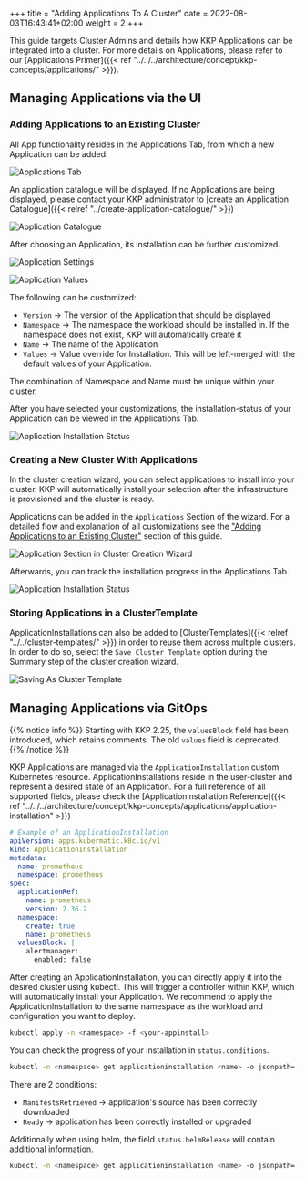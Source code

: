 +++
title = "Adding Applications To A Cluster"
date =  2022-08-03T16:43:41+02:00
weight = 2
+++

This guide targets Cluster Admins and details how KKP Applications can be integrated into a cluster.
For more details on Applications, please refer to our [Applications Primer]({{< ref "../../../architecture/concept/kkp-concepts/applications/" >}}).

## Managing Applications via the UI

### Adding Applications to an Existing Cluster

All App functionality resides in the Applications Tab, from which a new Application can be added.

![Applications Tab](/img/kubermatic/v2.25/applications/application_section.png "Applications Tab")

An application catalogue will be displayed. If no Applications are being displayed, please contact your KKP administrator to [create an Application Catalogue]({{< relref "../create-application-catalogue/" >}})

![Application Catalogue](/img/kubermatic/v2.25/applications/default-applications-catalog.png "Application Catalogue")

After choosing an Application, its installation can be further customized.

![Application Settings](/img/kubermatic/v2.25/applications/application_settings.png "Application Settings")

![Application Values](/img/kubermatic/v2.25/applications/application_values.png "Application Values")

The following can be customized:

- `Version` -> The version of the Application that should be displayed
- `Namespace` -> The namespace the workload should be installed in. If the namespace does not exist, KKP will automatically create it
- `Name` -> The name of the Application
- `Values` -> Value override for Installation. This will be left-merged with the default values of your Application.

The combination of Namespace and Name must be unique within your cluster.

After you have selected your customizations, the installation-status of your Application can be viewed in the Applications Tab.

![Application Installation Status](/img/kubermatic/v2.25/applications/application_status.png "Application Installation Status")

### Creating a New Cluster With Applications

In the cluster creation wizard, you can select applications to install into your cluster.
KKP will automatically install your selection after the infrastructure is provisioned and the cluster is ready.

Applications can be added in the `Applications` Section of the wizard.
For a detailed flow and explanation of all customizations see the ["Adding Applications to an Existing Cluster"](#adding-applications-to-an-existing-cluster) section of this guide.

![Application Section in Cluster Creation Wizard](/img/kubermatic/v2.25/applications/applications_flow_in_cluster_wizard.png "Application Section in Cluster Creation Wizard")

Afterwards, you can track the installation progress in the Applications Tab.

![Application Installation Status](/img/kubermatic/v2.25/applications/application_status.png "Application Installation Status")

### Storing Applications in a ClusterTemplate

ApplicationInstallations can also be added to [ClusterTemplates]({{< relref "../../cluster-templates/" >}}) in order to reuse them across multiple clusters. In order to do so, select the `Save Cluster Template` option during the Summary step of the cluster creation wizard.

![Saving As Cluster Template](/img/kubermatic/v2.25/applications/save_to_cluster_template.png "Saving As Cluster Template")

## Managing Applications via GitOps

{{% notice info %}}
Starting with KKP 2.25, the `valuesBlock` field has been introduced, which retains comments. The old `values` field is deprecated.
{{% /notice %}}

KKP Applications are managed via the `ApplicationInstallation` custom Kubernetes resource.
ApplicationInstallations reside in the user-cluster and represent a desired state of an Application.
For a full reference of all supported fields, please check the [ApplicationInstallation Reference]({{< ref "../../../architecture/concept/kkp-concepts/applications/application-installation" >}})

```yaml
# Example of an ApplicationInstallation
apiVersion: apps.kubermatic.k8c.io/v1
kind: ApplicationInstallation
metadata:
  name: prometheus
  namespace: prometheus
spec:
  applicationRef:
    name: prometheus
    version: 2.36.2
  namespace:
    create: true
    name: prometheus
  valuesBlock: |
    alertmanager:
      enabled: false
```

After creating an ApplicationInstallation, you can directly apply it into the desired cluster using kubectl. This will trigger a controller within KKP, which will automatically install your Application. We recommend to apply the ApplicationInstallation to the same namespace as the workload and configuration you want to deploy.

```sh
kubectl apply -n <namespace> -f <your-appinstall>
```

You can check the progress of your installation in `status.conditions`.

```sh
kubectl -n <namespace> get applicationinstallation <name> -o jsonpath='{.status.conditions}'
```

There are 2 conditions:

- `ManifestsRetrieved` -> application's source has been correctly downloaded
- `Ready` ->  application has been correctly installed or upgraded

Additionally when using helm, the field `status.helmRelease` will contain additional information.

```sh
kubectl -n <namespace> get applicationinstallation <name> -o jsonpath='{.status.helmRelease}'
```
